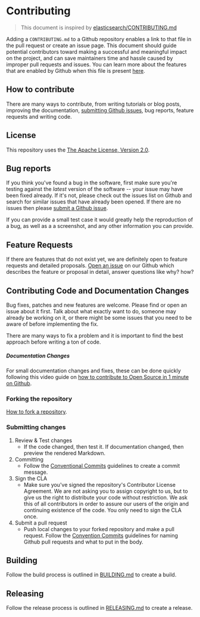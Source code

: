 # Contributing

> This document is inspired by [elasticsearch/CONTRIBUTING.md](https://github.com/elastic/elasticsearch/blob/master/CONTRIBUTING.md)

Adding a `CONTRIBUTING.md` to a Github repository enables a link to that file in the pull request or create an issue page. This document should guide potential contributors toward making a successful and meaningful impact on the project, and can save maintainers time and hassle caused by improper pull requests and issues. You can learn more about the features that are enabled by Github when this file is present [here](https://help.github.com/articles/setting-guidelines-for-repository-contributors/).

## How to contribute

There are many ways to contribute, from writing tutorials or blog posts, improving the documentation, [submitting Github issues](https://help.github.com/articles/creating-an-issue/), bug reports, feature requests and writing code.

## License

This repository uses the [The Apache License, Version 2.0](https://www.apache.org/licenses/LICENSE-2.0.html).

## Bug reports

If you think you've found a bug in the software, first make sure you're testing against the *latest* version of the software -- your issue may have been fixed already. If it's not, please check out the issues list on Github and search for similar issues that have already been opened. If there are no issues then please [submit a Github issue](https://help.github.com/articles/creating-an-issue/).

If you can provide a small test case it would greatly help the reproduction of a bug, as well as a a screenshot, and any other information you can provide.


## Feature Requests

If there are features that do not exist yet, we are definitely open to feature requests and detailed proposals. [Open an issue](https://help.github.com/articles/creating-an-issue/) on our Github which describes the feature or proposal in detail, answer questions like why? how?

## Contributing Code and Documentation Changes

Bug fixes, patches and new features are welcome. Please find or open an issue about it first. Talk about what exactly want to do, someone may already be working on it, or there might be some issues that you need to be aware of before implementing the fix.

There are many ways to fix a problem and it is important to find the best approach before writing a ton of code.

##### Documentation Changes

For small documentation changes and fixes, these can be done quickly following this video guide on [how to contribute to Open Source in 1 minute on Github](https://www.youtube.com/watch?v=kRYk1-yKwWs).

### Forking the repository

[How to fork a repository](https://help.github.com/articles/fork-a-repo/).

### Submitting changes

1. Review & Test changes
    * If the code changed, then test it. If documentation changed, then preview the rendered Markdown.
2. Committing
    * Follow the [Conventional Commits](CONVENTIONAL_COMMITS.md) guidelines to create a commit message.
3. Sign the CLA
    * Make sure you've signed the repository's Contributor License Agreement. We are not asking you to assign copyright to us, but to give us the right to distribute your code without restriction. We ask this of all contributors in order to assure our users of the origin and continuing existence of the code. You only need to sign the CLA once.
4. Submit a pull request
    * Push local changes to your forked repository and make a pull request. Follow the [Convention Commits](CONVENTIONAL_COMMITS.md) guidelines for naming Github pull requests and what to put in the body.


## Building

Follow the build process is outlined in [BUILDING.md](BUILDING.md) to create a build.


## Releasing

Follow the release process is outlined in [RELEASING.md](RELEASING.md) to create a release.


